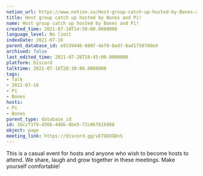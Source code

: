 ```yaml
---
notion_url: https://www.notion.so/Host-group-catch-up-hosted-by-Bones-and-Pi-16ccf1f945664dbb8be572c06f816988
title: Host group catch up hosted by Bones and Pi!
name: Host group catch up hosted by Bones and Pi!
created_time: 2021-07-10T14:50:00.0000000
language_level: No limit
indexDate: 2021-07-16
parent_database_id: e9339446-880f-4ef0-8ad7-8ad1f507dded
archived: false
last_edited_time: 2021-07-26T18:45:00.0000000
platform: Discord
talktime: 2021-07-16T20:30:00.0000000
tags:
- Talk
- 2021-07-16
- Pi
- Bones
hosts:
- Pi
- Bones
parent_type: database_id
id: 16ccf1f9-4566-4dbb-8be5-72c06f816988
object: page
meeting_link: https://discord.gg/vE7QUXGDnS
---
```


This is a casual event for hosts and anyone who wish to become hosts to attend.  We share, laugh and grow together in these meetings.  Make yourself comfortable!






